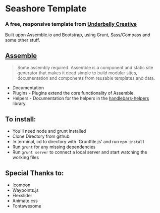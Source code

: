 # Seashore Template
### A free, responsive template from [Underbelly Creative](http://underbelly.is)

Built upon Assemble.io and Bootstrap, using Grunt, Sass/Compass and some other stuff.


## [Assemble](http://assemble.io/)
> Some assembly required.
Assemble is a component and static site generator that makes it dead simple to build modular sites, documentation and components from reusable templates and data.

* Documentation
* Plugins - Plugins extend the core functionality of Assemble.
* Helpers - Documentation for the helpers in the [handlebars-helpers](http://github.com/assemble/handlebars-helpers) library.

## To install:
- You'll need node and grunt installed
- Clone Directory from github
- In terminal, cd to directory with 'Gruntfile.js' and run `npm install`
- Run `grunt` for any missing dependencies
- Run `grunt server` to connect a local server and start watching the working files

## Special Thanks to:

- Icomoon
- Waypoints.js
- Flexslider
- Animate.css
- Fontawesome
